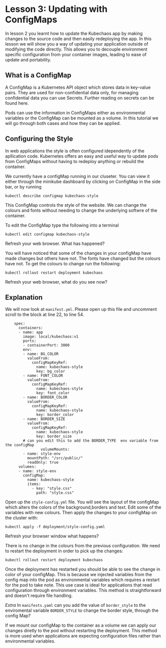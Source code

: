 # Lesson 3: Updating with ConfigMaps
In lesson 2 you learnt how to update the Kubechaos app by making changes to the source code and then easily redeploying the app. In this lesson we will show you a way of updating your application outside of modifying the code directly. This allows you to decouple environment specific configuration from your container images, leading to ease of update and portability.

## What is a ConfigMap

A ConfigMap is a Kubernetes API object which stores data in key-value pairs. They are used for non-confidential data only, for managing confidential data you can use Secrets. Further reading on secrets can be found here. 

Pods can use the information in ConfigMaps either as environmental variables or the ConfigMap can be mounted as a volume. In this tutorial we will go through both cases and how they can be applied. 

## Configuring the Style

In web applications the style is often configured idependently of the apllication code. Kubernetes offers an easy and useful way to update pods from ConfigMaps without having to redeploy anything or rebuild the container.

We currently have a configMap running in our cluseter. You can view it either through the minikube dashboard by clicking on ConfigMap in the side bar, or by running

```
kubectl describe configmap kubechaos-style

```

This ConfigMap controls the style of the website. We can change the colours and fonts without needing to change the underlying softwre of the container.

To edit the ConfigMap type the following into a terminal
```
kubectl edit configmap kubechaos-style
```
Refresh your web browser. What has happened?

You will have noticed that some of the changes in your configMap have made changes but others have not. The fonts have changed but the colours have not. To get the colours to change run the following:
```
kubectl rollout restart deployment kubechaos
```
Refresh your web browser, what do you see now?

## Explanation

We will now look at `manifest.yml`. Please open up this file and uncomment scroll to the  block at line 22, to line 54.

```
    spec:
      containers:
      - name: app
        image: local/kubechaos:v1
        ports:
        - containerPort: 3000
        env:
        - name: BG_COLOR
          valueFrom:
            configMapKeyRef:
              name: kubechaos-style
              key: bg_color
        - name: FONT_COLOR
          valueFrom:
            configMapKeyRef:
              name: kubechaos-style
              key: font_color
        - name: BORDER_COLOR
          valueFrom:
            configMapKeyRef:
              name: kubechaos-style
              key: border_color
        - name: BORDER_SIZE
          valueFrom:
            configMapKeyRef:
              name: kubechaos-style
              key: border_size
        # can you edit this to add the BORDER_TYPE  env variable from the configMap
                volumeMounts:
        - name: style-env
          mountPath: "/src/public/"
          readOnly: true
      volumes:
      - name: style-env
        configMap:
          name: kubechaos-style
          items:
            - key: "style.css"
              path: "style.css"
```



Open up the `style-config.yml` file. You will see the layout of the configMap which alters the colors of the background,borders and text. Edit some of the variables with new colours. Then apply the changes to your configMap on the cluster with:
```
kubectl apply -f deployment/style-config.yaml
```

Refresh your browser window what happens?

There is no change in the colours from the previous configuration. We need to restart the deployment in order to pick up the changes:
```
kubectl rollout restart deployment kubechaos
```
Once the  deployment has restarted you should be able to see the change in color of your configMap. This is because we injected variables from the config map into the pod as environmental variables which requires a restart for the pod to take note. This use case is ideal for applications that read configuration through environment variables. This method is straightforward and doesn't require file handling.

*Extra*
In `manifests.yaml` can you add the value of `border_style` to the enviromental variable `BORDER_STYLE` to change the border style, through the config Map?

If we mount our configMap to the container as a volume we can apply our changes diretly to the pod without restarting the deployment. This method is more used when applications are expecting configuration files rather than environmental variables.
